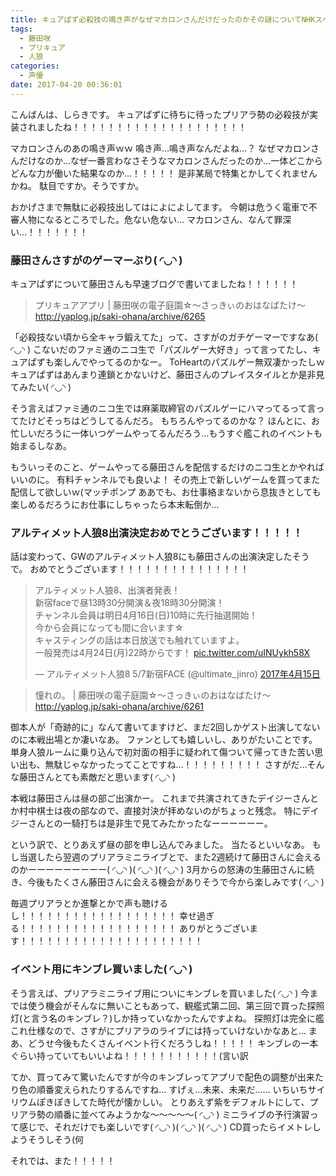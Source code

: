 ```yaml
---
title: キュアぱず必殺技の鳴き声がなぜマカロンさんだけだったのかその謎についてNHKスペシャルとかで特集して欲しい(真顔
tags:
  - 藤田咲
  - プリキュア
  - 人狼
categories:
  - 声優
date: 2017-04-20 00:36:01
---
```


こんばんは、しらきです。
キュアぱずに待ちに待ったプリアラ勢の必殺技が実装されましたね！！！！！！！！！！！！！！！！！！！！
<!-- more -->
マカロンさんのあの鳴き声ｗｗ
鳴き声…鳴き声なんだよね…？
なぜマカロンさんだけなのか…なぜ一番言わなさそうなマカロンさんだったのか…一体どこからどんな力が働いた結果なのか…！！！！！
是非某局で特集とかしてくれませんかね。
駄目ですか。そうですか。

おかげさまで無駄に必殺技出してはによによしてます。
今朝は危うく電車で不審人物になるところでした。危ない危ない…
マカロンさん、なんて罪深い…！！！！！！！

### 藤田さんさすがのゲーマーぶり( ◜◡◝ )

キュアぱずについて藤田さんも早速ブログで書いてましたね！！！！！！

> プリキュアアプリ | 藤田咲の電子庭園☆～さっきぃのおはなばたけ～
> http://yaplog.jp/saki-ohana/archive/6265

「必殺技ない頃から全キャラ鍛えてた」って、さすがのガチゲーマーですなあ( ◜◡◝ )
こないだのファミ通のニコ生で「パズルゲー大好き」って言ってたし、キュアぱずも楽しんでやってるのかなー。
ToHeartのパズルゲー無双凄かったしｗ
キュアぱずはあんまり連鎖とかないけど、藤田さんのプレイスタイルとか是非見てみたい( ◜◡◝ )

そう言えばファミ通のニコ生では麻薬取締官のパズルゲーにハマってるって言ってたけどそっちはどうしてるんだろ。
もちろんやってるのかな？
ほんとに、お忙しいだろうに一体いつゲームやってるんだろう…もうすぐ艦これのイベントも始まるしなあ。

もういっそのこと、ゲームやってる藤田さんを配信するだけのニコ生とかやればいいのに。
有料チャンネルでも良いよ！
その売上で新しいゲームを買ってまた配信して欲しいｗ(マッチポンプ
ああでも、お仕事絡まないから息抜きとしても楽しめるだろうにお仕事にしちゃったら本末転倒か…

### アルティメット人狼8出演決定おめでとうございます！！！！！

話は変わって、GWのアルティメット人狼8にも藤田さんの出演決定したそうで。
おめでとうございます！！！！！！！！！！！！！！！

<blockquote class="twitter-tweet" data-lang="ja"><p lang="ja" dir="ltr">アルティメット人狼8、出演者発表！<br>新宿faceで昼13時30分開演＆夜18時30分開演！<br>チャンネル会員は明日4月16日(日)10時に先行抽選開始！<br>今から会員になっても間に合います☆<br>キャスティングの話は本日放送でも触れていますよ。<br>一般発売は4月24日(月)22時からです！ <a href="https://t.co/uINUykh58X">pic.twitter.com/uINUykh58X</a></p>&mdash; アルティメット人狼8 5/7新宿FACE (@ultimate_jinro) <a href="https://twitter.com/ultimate_jinro/status/853216910854414340">2017年4月15日</a></blockquote>
<script async src="//platform.twitter.com/widgets.js" charset="utf-8"></script>

> 憧れの。 | 藤田咲の電子庭園☆～さっきぃのおはなばたけ～
> http://yaplog.jp/saki-ohana/archive/6261

御本人が「奇跡的に」なんて書いてますけど、まだ2回しかゲスト出演してないのに本戦出場とか凄いなあ。
ファンとしても嬉しいし、ありがたいことです。
単身人狼ルームに乗り込んで初対面の相手に疑われて傷ついて帰ってきた苦い思い出も、無駄じゃなかったってことですね…！！！！！！！！！
さすがだ…そんな藤田さんとても素敵だと思います( ◜◡◝ )

本戦は藤田さんは昼の部ご出演かー。
これまで共演されてきたデイジーさんとか村中棋士は夜の部なので、直接対決が拝めないのがちょっと残念。
特にデイジーさんとの一騎打ちは是非生で見てみたかったなーーーーーー。

という訳で、とりあえず昼の部を申し込んでみました。
当たるといいなあ。
もし当選したら翌週のプリアラミニライブとで、また2週続けて藤田さんに会えるのかーーーーーーーーー( ◜◡◝ )( ◜◡◝ )( ◜◡◝ )
3月からの怒涛の生藤田さんに続き、今後もたくさん藤田さんに会える機会がありそうで今から楽しみです( ◜◡◝ )

毎週プリアラとか進撃とかで声も聴けるし！！！！！！！！！！！！！！！！！！
幸せ過ぎる！！！！！！！！！！！！！！！！！！
ありがとうございます！！！！！！！！！！！！！！！！！！！！！

### イベント用にキンブレ買いました( ◜◡◝ )

そう言えば、プリアラミニライブ用についにキンブレを買いました( ◜◡◝ )
今までは使う機会がそんなに無いこともあって、観艦式第二回、第三回で買った探照灯(と言う名のキンブレ？)しか持っていなかったんですよね。
探照灯は完全に艦これ仕様なので、さすがにプリアラのライブには持っていけないかなあと…
まあ、どうせ今後もたくさんイベント行くだろうしね！！！！！
キンブレの一本ぐらい持っていてもいいよね！！！！！！！！！！！(言い訳

てか、買ってみて驚いたんですが今のキンブレってアプリで配色の調整が出来たり色の順番変えられたりするんですね…
すげぇ…未来、未来だ……
いちいちサイリウムぽきぽきしてた時代が懐かしい。
とりあえず紫をデフォルトにして、プリアラ勢の順番に並べてみようかな～～～～～( ◜◡◝ )
ミニライブの予行演習って感じで、それだけでも楽しいです( ◜◡◝ )( ◜◡◝ )( ◜◡◝ )
CD買ったらイメトレしようそうしそう(何

それでは、また！！！！！
